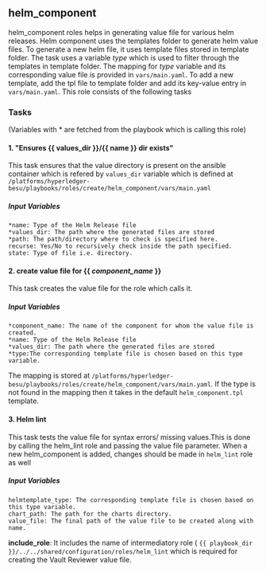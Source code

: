 ## helm_component
helm_component roles helps in generating value file for various helm releases. Helm component uses the templates folder to generate helm value files. To generate a new helm file, it uses template files stored in template folder. The task uses a variable *type* which is used to filter through the templates in template folder.
The mapping for *type* variable and its corresponding value file is provided in `vars/main.yaml`.
To add a new template, add the tpl file to template folder and add its key-value entry in `vars/main.yaml`. 
This role consists of the following tasks

### Tasks
(Variables with * are fetched from the playbook which is calling this role)
#### 1. "Ensures {{ values_dir }}/{{ name }} dir exists"
This task ensures that the value directory is present on the ansible container which is refered by `values_dir` variable which is defined at `/platforms/hyperledger-besu/playbooks/roles/create/helm_component/vars/main.yaml`
##### Input Variables

    *name: Type of the Helm Release file 
    *values_dir: The path where the generated files are stored
    *path: The path/directory where to check is specified here.
    recurse: Yes/No to recursively check inside the path specified. 
    state: Type of file i.e. directory.


#### 2. create value file for {{ *component_name* }}
This task creates the value file for the role which calls it. 
##### Input Variables
    *component_name: The name of the component for whom the value file is created.
    *name: Type of the Helm Release file 
    *values_dir: The path where the generated files are stored
    *type:The corresponding template file is chosen based on this type variable.
The mapping is stored at `/platforms/hyperledger-besu/playbooks/roles/create/helm_component/vars/main.yaml`. If the type is not found in the mapping then it takes in the default `helm_component.tpl` template.
 

#### 3. Helm lint
This task tests the value file for syntax errors/ missing values.This is done by calling the helm_lint role and passing the value file parameter. When a new helm_component is added, changes should be made in `helm_lint` role as well
##### Input Variables
    helmtemplate_type: The corresponding template file is chosen based on this type variable.
    chart_path: The path for the charts directory.
    value_file: The final path of the value file to be created along with name.
    
**include_role**: It includes the name of intermediatory role ( `{{ playbook_dir }}/../../shared/configuration/roles/helm_lint` which is required for creating the Vault Reviewer value file.
